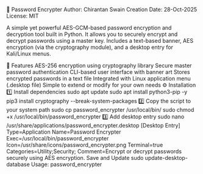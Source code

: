 🔐 Password Encrypter
Author: Chirantan Swain
Creation Date: 28-Oct-2025
License: MIT

A simple yet powerful AES-GCM-based password encryption and decryption tool built in Python.
It allows you to securely encrypt and decrypt passwords using a master key.
Includes a text-based banner, AES encryption (via the cryptography module), and a desktop entry for Kali/Linux menus.

🧠 Features
AES-256 encryption using cryptography library
Secure master password authentication
CLI-based user interface with banner art
Stores encrypted passwords in a text file
Integrated with Linux application menu (.desktop file)
Simple to extend or modify for your own needs
⚙️ Installation
1️⃣ Install dependencies
sudo apt update
sudo apt install python3-pip -y
pip3 install cryptography --break-system-packages
2️⃣ Copy the script to your system path
sudo cp password_encrypter /usr/local/bin/
sudo chmod +x /usr/local/bin/password_encrypter
3️⃣ Add desktop entry
sudo nano /usr/share/applications/password_encrypter.desktop
[Desktop Entry]
Type=Application
Name=Password Encrypter
Exec=/usr/local/bin/password_encrypter
Icon=/usr/share/icons/password_encrypter.png
Terminal=true
Categories=Utility;Security;
Comment=Encrypt or decrypt passwords securely using AES encryption.
Save and Update
sudo update-desktop-database
Usage:
password_encrypter
